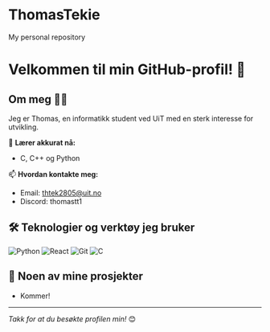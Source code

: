 # ThomasTekie
My personal repository

# Velkommen til min GitHub-profil! 👋


## Om meg 🙋‍♂️

Jeg er Thomas, en informatikk student ved UiT med en sterk interesse for utvikling. 


🌱 **Lærer akkurat nå:**  
- C, C++ og Python


📫 **Hvordan kontakte meg:**  
- Email: thtek2805@uit.no
- Discord: thomastt1




## 🛠️ Teknologier og verktøy jeg bruker
![Python](https://img.shields.io/badge/-Python-black?style=flat-square&logo=python)
![React](https://img.shields.io/badge/-React-black?style=flat-square&logo=react)
![Git](https://img.shields.io/badge/-Git-black?style=flat-square&logo=git)
![C](https://img.shields.io/badge/-Git-black?style=flat-square&logo=C)




## 📂 Noen av mine prosjekter
- Kommer!



---

_Takk for at du besøkte profilen min!_ 😊
